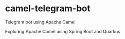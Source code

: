 # camel-telegram-bot
Telegram bot using Apache Camel

Exploring Apache Camel using Spring Boot and Quarkus
